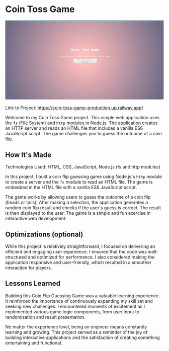 # Coin Toss Game

![Coin Toss Site Gif](img/cointoss.gif)

Link to Project: https://coin-toss-game-production.up.railway.app/

Welcome to my Coin Toss Game project. This simple web application uses the `fs` (File System) and `http` modules in Node.js. The application creates an HTTP server and reads an HTML file that includes a vanilla ES6 JavaScript script. The game challenges you to guess the outcome of a coin flip.


## How It's Made

Technologies Used: HTML, CSS, JavaScript, Node.js (fs and http modules)

In this project, I built a coin flip guessing game using Node.js's `http` module to create a server and the `fs` module to read an HTML file. The game is embedded in the HTML file with a vanilla ES6 JavaScript script. 

The game works by allowing users to guess the outcome of a coin flip (heads or tails). After making a selection, the application generates a random coin flip result and checks if the user's guess is correct. The result is then displayed to the user. The game is a simple and fun exercise in interactive web development.

## Optimizations (optional)

While this project is relatively straightforward, I focused on delivering an efficient and engaging user experience. I ensured that the code was well-structured and optimized for performance. I also considered making the application responsive and user-friendly, which resulted in a smoother interaction for players.

## Lessons Learned

Building this Coin Flip Guessing Game was a valuable learning experience. It reinforced the importance of continuously expanding my skill set and seeking new challenges. I encountered moments of excitement as I implemented various game logic components, from user input to randomization and result presentation.

No matter the experience level, being an engineer means constantly learning and growing. This project served as a reminder of the joy of building interactive applications and the satisfaction of creating something entertaining and functional.

